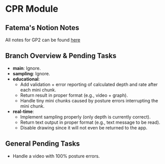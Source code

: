 # CPR Module

## Fatema's Notion Notes
All notes for GP2 can be found [here](https://thrilling-replace-8f2.notion.site/GP-2-198751816986802088c7d036c7f4b927?pvs=4)

## Branch Overview & Pending Tasks
* **main**: Ignore.
* **sampling**: Ignore.
* **educational**:
  * Add validation + error reporting of calculated depth and rate after each mini chunk.
  * Return result in proper format (e.g., video + graph).
  * Handle tiny mini chunks caused by posture errors interrupting the mini chunk.
* **real-time**:
  * Implement sampling properly (only depth is currently correct).
  * Return text output in proper format (e.g., text message to be read).
  * Disable drawing since it will not even be returned to the app.

## General Pending Tasks
* Handle a video with 100% posture errors.
